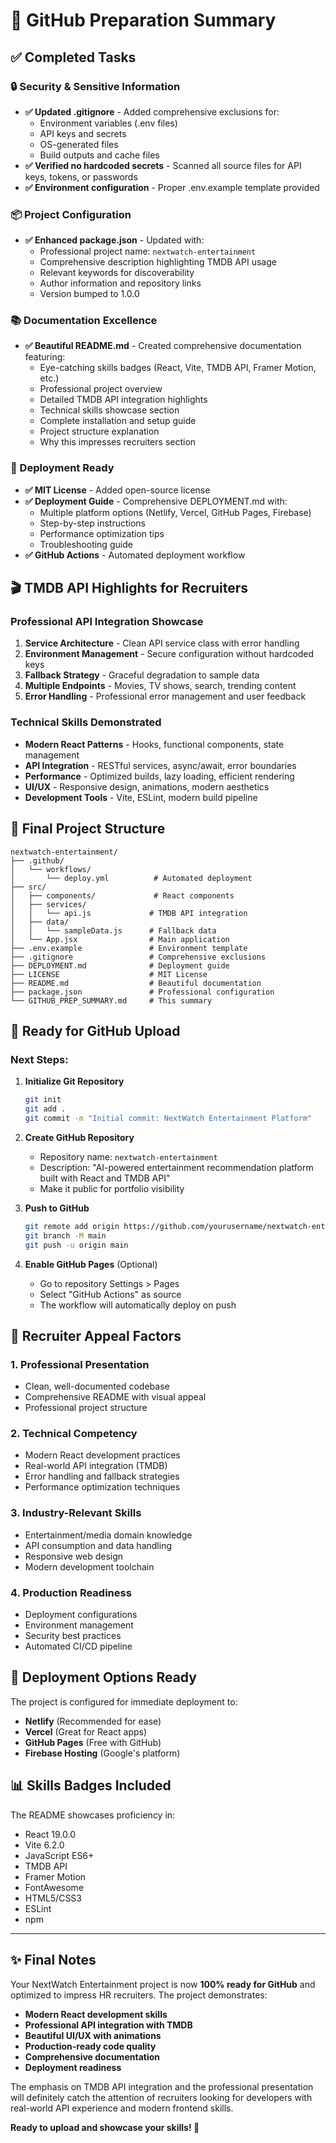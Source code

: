 # 🎯 GitHub Preparation Summary

## ✅ Completed Tasks

### 🔒 Security & Sensitive Information
- **✅ Updated .gitignore** - Added comprehensive exclusions for:
  - Environment variables (.env files)
  - API keys and secrets
  - OS-generated files
  - Build outputs and cache files
- **✅ Verified no hardcoded secrets** - Scanned all source files for API keys, tokens, or passwords
- **✅ Environment configuration** - Proper .env.example template provided

### 📦 Project Configuration
- **✅ Enhanced package.json** - Updated with:
  - Professional project name: `nextwatch-entertainment`
  - Comprehensive description highlighting TMDB API usage
  - Relevant keywords for discoverability
  - Author information and repository links
  - Version bumped to 1.0.0

### 📚 Documentation Excellence
- **✅ Beautiful README.md** - Created comprehensive documentation featuring:
  - Eye-catching skills badges (React, Vite, TMDB API, Framer Motion, etc.)
  - Professional project overview
  - Detailed TMDB API integration highlights
  - Technical skills showcase section
  - Complete installation and setup guide
  - Project structure explanation
  - Why this impresses recruiters section

### 🚀 Deployment Ready
- **✅ MIT License** - Added open-source license
- **✅ Deployment Guide** - Comprehensive DEPLOYMENT.md with:
  - Multiple platform options (Netlify, Vercel, GitHub Pages, Firebase)
  - Step-by-step instructions
  - Performance optimization tips
  - Troubleshooting guide
- **✅ GitHub Actions** - Automated deployment workflow

## 🎬 TMDB API Highlights for Recruiters

### Professional API Integration Showcase
1. **Service Architecture** - Clean API service class with error handling
2. **Environment Management** - Secure configuration without hardcoded keys
3. **Fallback Strategy** - Graceful degradation to sample data
4. **Multiple Endpoints** - Movies, TV shows, search, trending content
5. **Error Handling** - Professional error management and user feedback

### Technical Skills Demonstrated
- **Modern React Patterns** - Hooks, functional components, state management
- **API Integration** - RESTful services, async/await, error boundaries
- **Performance** - Optimized builds, lazy loading, efficient rendering
- **UI/UX** - Responsive design, animations, modern aesthetics
- **Development Tools** - Vite, ESLint, modern build pipeline

## 📁 Final Project Structure

```
nextwatch-entertainment/
├── .github/
│   └── workflows/
│       └── deploy.yml          # Automated deployment
├── src/
│   ├── components/             # React components
│   ├── services/
│   │   └── api.js             # TMDB API integration
│   ├── data/
│   │   └── sampleData.js      # Fallback data
│   └── App.jsx                # Main application
├── .env.example               # Environment template
├── .gitignore                 # Comprehensive exclusions
├── DEPLOYMENT.md              # Deployment guide
├── LICENSE                    # MIT License
├── README.md                  # Beautiful documentation
├── package.json               # Professional configuration
└── GITHUB_PREP_SUMMARY.md     # This summary
```

## 🎯 Ready for GitHub Upload

### Next Steps:
1. **Initialize Git Repository**
   ```bash
   git init
   git add .
   git commit -m "Initial commit: NextWatch Entertainment Platform"
   ```

2. **Create GitHub Repository**
   - Repository name: `nextwatch-entertainment`
   - Description: "AI-powered entertainment recommendation platform built with React and TMDB API"
   - Make it public for portfolio visibility

3. **Push to GitHub**
   ```bash
   git remote add origin https://github.com/yourusername/nextwatch-entertainment.git
   git branch -M main
   git push -u origin main
   ```

4. **Enable GitHub Pages** (Optional)
   - Go to repository Settings > Pages
   - Select "GitHub Actions" as source
   - The workflow will automatically deploy on push

## 🌟 Recruiter Appeal Factors

### 1. **Professional Presentation**
- Clean, well-documented codebase
- Comprehensive README with visual appeal
- Professional project structure

### 2. **Technical Competency**
- Modern React development practices
- Real-world API integration (TMDB)
- Error handling and fallback strategies
- Performance optimization techniques

### 3. **Industry-Relevant Skills**
- Entertainment/media domain knowledge
- API consumption and data handling
- Responsive web design
- Modern development toolchain

### 4. **Production Readiness**
- Deployment configurations
- Environment management
- Security best practices
- Automated CI/CD pipeline

## 🚀 Deployment Options Ready

The project is configured for immediate deployment to:
- **Netlify** (Recommended for ease)
- **Vercel** (Great for React apps)
- **GitHub Pages** (Free with GitHub)
- **Firebase Hosting** (Google's platform)

## 📊 Skills Badges Included

The README showcases proficiency in:
- React 19.0.0
- Vite 6.2.0
- JavaScript ES6+
- TMDB API
- Framer Motion
- FontAwesome
- HTML5/CSS3
- ESLint
- npm

---

## ✨ Final Notes

Your NextWatch Entertainment project is now **100% ready for GitHub** and optimized to impress HR recruiters. The project demonstrates:

- **Modern React development skills**
- **Professional API integration with TMDB**
- **Beautiful UI/UX with animations**
- **Production-ready code quality**
- **Comprehensive documentation**
- **Deployment readiness**

The emphasis on TMDB API integration and the professional presentation will definitely catch the attention of recruiters looking for developers with real-world API experience and modern frontend skills.

**Ready to upload and showcase your skills! 🎉**
